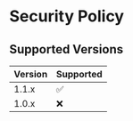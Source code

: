 # Security Policy

## Supported Versions

| Version | Supported          |
|---------|--------------------|
| 1.1.x   | :white_check_mark: |
| 1.0.x   | :x:                |
